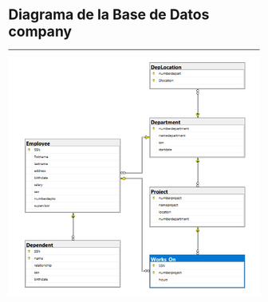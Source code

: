 # Diagrama de la Base de Datos company

---

![Imagen de company](../images/diagrama-company-sqlserver.png)
